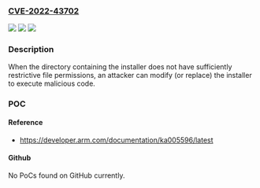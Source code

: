 ### [CVE-2022-43702](https://cve.mitre.org/cgi-bin/cvename.cgi?name=CVE-2022-43702)
![](https://img.shields.io/static/v1?label=Product&message=Arm%20Compiler%205%20(AC5)%2C%20Arm%20Compiler%20for%20Embedded%206%20(AC6)%2C%20Fast%20Models%20(FM)%2C%20Arm%20Compiler%20for%20Embedded%20FuSA%20(ACEF)%2C%20Arm%20Development%20Studio%20(ADS)%2C%20Arm%20Forge%20(AF)%2C%20Arm%20Mobile%20Studio%20(AMS)%2C%20DS-5%20Development%20Studio%2C%20Fast%20Models%20(FM)%2C%20GNU%20Toolchain%20(GT)%2C%20Keil%20MDK%20(KMDK)%2C%20Mbed%20Studio%20(MS)&color=blue)
![](https://img.shields.io/static/v1?label=Version&message=AC5%20All%20Releases%2C%20AC6%20Releases%20prior%20to%206.20%2C%20ACEF%20All%20Releases%2C%20ADS%20All%20Releases%2C%20AF%20Releases%20prior%20to%2022.1%2C%20AMS%20All%20releases%2C%20DS5%20All%20Releases%2C%20FM%20All%20Releases%2C%20GT%20All%20Releases%2C%20KMDK%20All%20Releases%2C%20MS%20All%20Releases%20&color=brightgreen)
![](https://img.shields.io/static/v1?label=Vulnerability&message=CWE-284%20Improper%20access%20control&color=brightgreen)

### Description

When the directory containing the installer does not have sufficiently restrictive file permissions, an attacker can modify (or replace) the installer to execute malicious code.

### POC

#### Reference
- https://developer.arm.com/documentation/ka005596/latest

#### Github
No PoCs found on GitHub currently.

